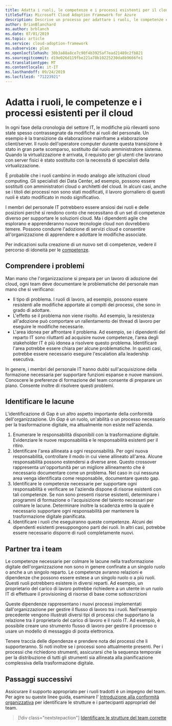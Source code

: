 ```yaml
---
title: Adatta i ruoli, le competenze e i processi esistenti per il cloud
titleSuffix: Microsoft Cloud Adoption Framework for Azure
description: Descrive un processo per adattare i ruoli, le competenze e i processi esistenti per il cloud.
author: BrianBlanchard
ms.author: brblanch
ms.date: 07/01/2019
ms.topic: article
ms.service: cloud-adoption-framework
ms.subservice: plan
ms.openlocfilehash: 30b3a88a8ce7c90f4b3925af7ead21489c2fb821
ms.sourcegitcommit: d19e026d119fbe221a78b10225230da8b9666fe1
ms.translationtype: MT
ms.contentlocale: it-IT
ms.lasthandoff: 09/24/2019
ms.locfileid: "71223921"
---
```

# <a name="adapt-existing-roles-skills-and-processes-for-the-cloud"></a>Adatta i ruoli, le competenze e i processi esistenti per il cloud

In ogni fase della cronologia del settore IT, le modifiche più rilevanti sono state spesso contrassegnate da modifiche ai ruoli del personale. Un esempio è la transizione da elaborazione mainframe a elaborazione client/server. Il ruolo dell'operatore computer durante questa transizione è stato in gran parte scomparso, sostituito dal ruolo amministratore sistema. Quando la virtualizzazione è arrivata, il requisito per gli utenti che lavorano con server fisici è stato sostituito con la necessità di specialisti della virtualizzazione.

È probabile che i ruoli cambino in modo analogo alle istituzioni cloud computing. Gli specialisti dei Data Center, ad esempio, possono essere sostituiti con amministratori cloud o architetti del cloud. In alcuni casi, anche se i titoli dei processi non sono stati modificati, il lavoro giornaliero di questi ruoli è stato modificato in modo significativo.

I membri del personale IT potrebbero essere ansiosi dei ruoli e delle posizioni perché si rendono conto che necessitano di un set di competenze diverso per supportare le soluzioni cloud. Ma i dipendenti agile che esplorano e apprenderanno nuove tecnologie cloud non dovrebbero temere. Possono condurre l'adozione di servizi cloud e consentire all'organizzazione di apprendere e adottare le modifiche associate.

Per indicazioni sulla creazione di un nuovo set di competenze, vedere il percorso di idoneità per le [competenze](./suggested-skills.md).

## <a name="capturing-concerns"></a>Comprendere i problemi

Man mano che l'organizzazione si prepara per un lavoro di adozione del cloud, ogni team deve documentare le problematiche del personale man mano che si verificano:

- Il tipo di problema. I ruoli di lavoro, ad esempio, possono essere resistenti alle modifiche apportate ai compiti dei processi, che sono in grado di adottare.
- L'effetto se il problema non viene risolto. Ad esempio, la resistenza all'adozione può comportare un rallentamento dei thread di lavoro per eseguire le modifiche necessarie.
- L'area idonea per affrontare il problema. Ad esempio, se i dipendenti del reparto IT sono riluttanti ad acquisire nuove competenze, l'area degli stakeholder IT è più idonea a risolvere questo problema. Identificare l'area potrebbe essere chiara per alcune problematiche. In questi casi, potrebbe essere necessario eseguire l'escalation alla leadership esecutiva.

In genere, i membri del personale IT hanno dubbi sull'acquisizione della formazione necessaria per supportare funzioni espanse e nuove mansioni. Conoscere le preferenze di formazione del team consente di preparare un piano. Consente inoltre di risolvere questi problemi.

## <a name="identify-gaps"></a>Identificare le lacune

L'identificazione di Gap è un altro aspetto importante della conformità dell'organizzazione. Un _Gap_ è un ruolo, un'abilità o un processo necessario per la trasformazione digitale, ma attualmente non esiste nell'azienda.

1. Enumerare le responsabilità disponibili con la trasformazione digitale. Evidenziare le nuove responsabilità e le responsabilità esistenti per il ritiro.
1. Identificare l'area allineata a ogni responsabilità. Per ogni nuova responsabilità, controllare il modo in cui viene allineato all'area. Alcune responsabilità possono estendersi a diverse aree. Questo crossover rappresenta un'opportunità per un migliore allineamento che è necessario documentare come un problema. Nel caso in cui nessuna area venga identificata come responsabile, documentare questo gap.
1. Identificare le competenze necessarie per supportare ogni responsabilità e verificare se l'azienda dispone di risorse esistenti con tali competenze. Se non sono presenti risorse esistenti, determinare i programmi di formazione o l'acquisizione del talento necessari per colmare le lacune. Determinare inoltre la scadenza entro la quale è necessario supportare ogni responsabilità per mantenere la trasformazione digitale pianificata.
1. Identificare i ruoli che eseguiranno queste competenze. Alcuni dei dipendenti esistenti presuppongono parti dei ruoli. In altri casi, potrebbe essere necessario disporre di ruoli completamente nuovi.

## <a name="partner-across-teams"></a>Partner tra i team

Le competenze necessarie per colmare le lacune nella trasformazione digitale dell'organizzazione non sono in genere confinate a un singolo ruolo o anche a un singolo reparto. Le competenze avranno relazioni e dipendenze che possono essere estese a un singolo ruolo o a più ruoli. Questi ruoli potrebbero esistere in diversi reparti. Ad esempio, un proprietario del carico di lavoro potrebbe richiedere a un utente in un ruolo IT di effettuare il provisioning di risorse di base come sottoscrizioni

Queste dipendenze rappresentano i nuovi processi implementati dall'organizzazione per gestire il flusso di lavoro tra i ruoli. Nell'esempio precedente vengono illustrati diversi tipi di processi che supportano la relazione tra il proprietario del carico di lavoro e il ruolo IT. Ad esempio, è possibile creare uno strumento flusso di lavoro per gestire il processo o usare un modello di messaggio di posta elettronica.

Tenere traccia delle dipendenze e prendere nota dei processi che li supporteranno. Si noti inoltre se i processi sono attualmente presenti. Per i processi che richiedono strumenti, assicurarsi che la sequenza temporale per la distribuzione di tutti gli strumenti sia allineata alla pianificazione complessiva della trasformazione digitale.

## <a name="next-steps"></a>Passaggi successivi

Assicurare il supporto appropriato per i ruoli tradotti è un impegno del team. Per agire su queste linee guida, esaminare l' [Introduzione alla conformità organizzativa](../organize/index.md) per identificare le strutture e i partecipanti appropriati del team.

> [!div class="nextstepaction"]
> [Identificare le strutture del team corrette](../organize/index.md)
